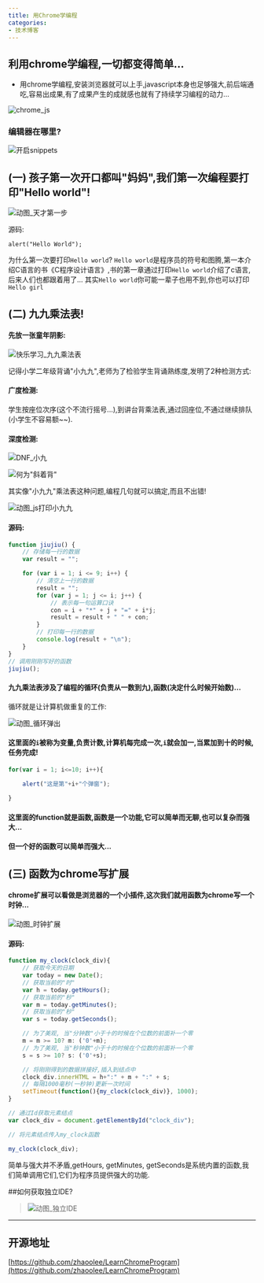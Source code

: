```yaml
---
title: 用Chrome学编程
categories:
- 技术博客
---
```






## 利用chrome学编程,一切都变得简单...
- 用chrome学编程,安装浏览器就可以上手,javascript本身也足够强大,前后端通吃,容易出成果,有了成果产生的成就感也就有了持续学习编程的动力...


![chrome_js](https://v2fy.com/asset/0i/jikemiji/jikemiji-md/2020-12-26-chrome-programmer-1609043972000.assets/3203841-caca2201163e8dd9.png)


### 编辑器在哪里?
![开启snippets](https://v2fy.com/asset/0i/jikemiji/jikemiji-md/2020-12-26-chrome-programmer-1609043972000.assets/3203841-94c224c203a10779.jpg)



## (一) 孩子第一次开口都叫"妈妈",我们第一次编程要打印"Hello world"!


![动图_天才第一步](https://v2fy.com/asset/0i/jikemiji/jikemiji-md/2020-12-26-chrome-programmer-1609043972000.assets/3203841-dfed97c78db9f5ad.gif)

源码:
```
alert("Hello World");
```


为什么第一次要打印`Hello world`?
`Hello world`是程序员的符号和图腾,第一本介绍C语言的书《C程序设计语言》,书的第一章通过打印`Hello world`介绍了c语言,后来人们也都跟着用了... 其实`Hello world`你可能一辈子也用不到,你也可以打印`Hello girl`

##  (二) 九九乘法表!

#### 先放一张童年阴影:

![快乐学习_九九乘法表](https://v2fy.com/asset/0i/jikemiji/jikemiji-md/2020-12-26-chrome-programmer-1609043972000.assets/3203841-6b90d5f7a39c7a50.png)


记得小学二年级背诵"小九九",老师为了检验学生背诵熟练度,发明了2种检测方式:

#### 广度检测:

学生按座位次序(这个不流行摇号...),到讲台背乘法表,通过回座位,不通过继续排队(小学生不容易额~~).

#### 深度检测:

![DNF_小九](https://v2fy.com/asset/0i/jikemiji/jikemiji-md/2020-12-26-chrome-programmer-1609043972000.assets/3203841-c12bc3e2f131c6fd.jpg)


![何为"斜着背"](https://v2fy.com/asset/0i/jikemiji/jikemiji-md/2020-12-26-chrome-programmer-1609043972000.assets/3203841-47e061e8321d1f36.jpg)

其实像"小九九"乘法表这种问题,编程几句就可以搞定,而且不出错!



![动图_js打印小九九](https://v2fy.com/asset/0i/jikemiji/jikemiji-md/2020-12-26-chrome-programmer-1609043972000.assets/3203841-7a02ba88aa84a3b4.gif)

#### 源码:
```javascript
function jiujiu() {
    // 存储每一行的数据
    var result = "";

    for (var i = 1; i <= 9; i++) {
        // 清空上一行的数据
        result = "";
        for (var j = 1; j <= i; j++) {
            // 表示每一句运算口诀
            con = i + "*" + j + "=" + i*j;          
            result = result + " " + con;
        }
        // 打印每一行的数据
        console.log(result + "\n");       
    }
}
// 调用刚刚写好的函数
jiujiu();
```



#### 九九乘法表涉及了编程的循环(负责从一数到九),函数(决定什么时候开始数)...

循环就是让计算机做重复的工作:


![动图_循环弹出](https://v2fy.com/asset/0i/jikemiji/jikemiji-md/2020-12-26-chrome-programmer-1609043972000.assets/3203841-6dcac29a90137748.gif)



#### 这里面的`i`被称为变量,负责计数,计算机每完成一次,`i`就会加一,当累加到十的时候,任务完成!

```javascript
for(var i = 1; i<=10; i++){

    alert("这是第"+i+"个弹窗");
    
}

```
#### 这里面的function就是函数,函数是一个功能,它可以简单而无聊,也可以复杂而强大...

#### 但一个好的函数可以简单而强大...

## (三) 函数为chrome写扩展


#### chrome扩展可以看做是浏览器的一个小插件,这次我们就用函数为chrome写一个时钟...


![动图_时钟扩展](https://v2fy.com/asset/0i/jikemiji/jikemiji-md/2020-12-26-chrome-programmer-1609043972000.assets/3203841-78ab22ae11b14df4.gif)



#### 源码:
```javascript
function my_clock(clock_div){
	// 获取今天的日期	
	var today = new Date();
	// 获取当前的"时"	
	var h = today.getHours();
	// 获取当前的"秒"	
	var m = today.getMinutes();
	// 获取当前的"秒"	
	var s = today.getSeconds();

	// 为了美观, 当"分钟数"小于十的时候在个位数的前面补一个零
	m = m >= 10? m: ('0'+m);
	// 为了美观, 当"秒钟数"小于十的时候在个位数的前面补一个零
	s = s >= 10? s: ('0'+s);

	// 将刚刚得到的数据拼接好,插入到结点中
	clock_div.innerHTML = h+":" + m + ":" + s;
	// 每隔1000毫秒(一秒钟)更新一次时间	
	setTimeout(function(){my_clock(clock_div)}, 1000);
}

// 通过Id获取元素结点
var clock_div = document.getElementById("clock_div");

// 将元素结点传入my_clock函数

my_clock(clock_div);

```


简单与强大并不矛盾,getHours, getMinutes, getSeconds是系统内置的函数,我们简单调用它们,它们为程序员提供强大的功能.


##如何获取独立IDE?



> ![动图_独立IDE](https://v2fy.com/asset/0i/jikemiji/jikemiji-md/2020-12-26-chrome-programmer-1609043972000.assets/3203841-dc9bb5ed3322b07f.gif)


---




## 开源地址





[https://github.com/zhaoolee/LearnChromeProgram](https://github.com/zhaoolee/LearnChromeProgram)


